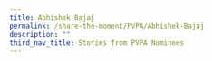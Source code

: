 ```yaml
---
title: Abhishek Bajaj
permalink: /share-the-moment/PVPA/Abhishek-Bajaj
description: ""
third_nav_title: Stories from PVPA Nominees
---
```

